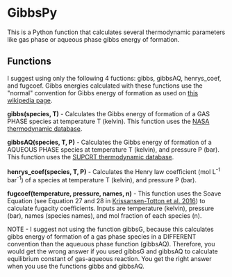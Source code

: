 # GibbsPy
This is a Python function that calculates several thermodynamic parameters like gas phase or aqueous phase gibbs energy of formation.

## Functions
I suggest using only the following 4 fuctions: gibbs, gibbsAQ, henrys_coef, and fugcoef. Gibbs energies calculated with these functions use the "normal" convention for Gibbs energy of formation as used on [this wikipedia page](https://en.wikipedia.org/wiki/Standard_Gibbs_free_energy_of_formation).

**gibbs(species, T)** - Calculates the Gibbs energy of formation of a GAS PHASE species at temperature T (kelvin). This function uses the [NASA thermodynamic database](https://publications.anl.gov/anlpubs/2005/07/53802.pdf).

**gibbsAQ(species, T, P)** - Calculates the Gibbs energy of formation of a AQUEOUS PHASE species at temperature T (kelvin), and pressure P (bar). This function uses the [SUPCRT thermodynamic database](https://www.sciencedirect.com/science/article/pii/009830049290029Q).

**henrys_coef(species, T, P)** - Calculates the Henry law coefficient (mol L<sup>-1</sup> bar<sup>-1</sup>) of a species at temperature T (kelvin), and pressure P (bar).

**fugcoef(temperature, pressure, names, n)** - This function uses the Soave Equation (see Equation 27 and 28 in [Krissansen-Totton et al. 2016](https://www.liebertpub.com/doi/full/10.1089/ast.2015.1327?casa_token=LVXXfDQznwEAAAAA%3AiKsmU_1GdJO4ifGxVA30LzbPhFSMKexWc0gaJrDNxCf7D_i0ae9ym2ylWijp8dkpZOwp4ZC_Ivcr)) to calculate fugacity coefficients. Inputs are temperature (kelvin), pressure (bar), names (species names), and mol fraction of each species (n).

NOTE - I suggest not using the function gibbsG, because this calculates gibbs energy of formation of a gas phase species in a DIFFERENT convention than the aqueuous phase function (gibbsAQ). Therefore, you would get the wrong answer if you used gibbsG and gibbsAQ to calculate equilibrium constant of gas-aqueous reaction. You get the right answer when you use the functions gibbs and gibbsAQ.


